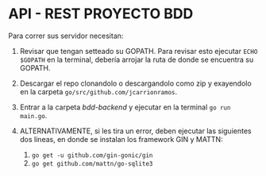 # API - REST PROYECTO BDD

Para correr sus servidor necesitan:

1. Revisar que tengan setteado su GOPATH. Para revisar esto ejecutar `ECHO $GOPATH` en la terminal, debería arrojar la ruta de donde se encuentra su GOPATH.

2. Descargar el repo clonandolo o descargandolo como zip y exayendolo en la carpeta `go/src/github.com/jcarrionramos`.

3. Entrar a la carpeta *bdd-backend* y ejecutar en la terminal `go run main.go`.

4. ALTERNATIVAMENTE, si les tira un error, deben ejecutar las siguientes dos lineas, en donde se instalan los framework GIN y MATTN:
    1. `go get -u github.com/gin-gonic/gin`
    2. `go get github.com/mattn/go-sqlite3`
